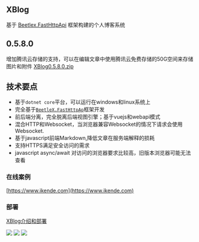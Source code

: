 ## XBlog
基于 [Beetlex.FastHttpApi](https://github.com/IKende/FastHttpApi) 框架构建的个人博客系统

## 0.5.8.0
增加腾讯云存储的支持，可以在编辑文章中使用腾讯云免费存储的50G空间来存储图片和附件
[XBlog0.5.8.0.zip](https://github.com/IKende/XBlog/blob/master/Publish/XBlog0.5.8.0.zip)
## 技术要点
- 基于`dotnet core`平台，可以运行在windows和linux系统上
- 完全基于[`BeetleX.FastHttpAp`](https://github.com/IKende/FastHttpApi)框架开发
- 前后端分离，完全脱离后端视图引擎；基于vuejs和webapi模式 
- 混合HTTP和Websocket，当浏览器兼容Websocket的情况下请求会使用Websocket.
- 基于javascript前端Markdown,降低文章在服务端解释的损耗
- 支持HTTPS满足安全访问的需求
- javascript async/await
对访问的浏览器要求比较高，旧版本浏览器可能无法查看

### 在线案例
[https://www.ikende.com](https://www.ikende.com)

### 部署
[XBlog介绍和部署](https://www.ikende.com/blog/90.html)

![](https://i.imgur.com/AkHMDam.png)
![](https://i.imgur.com/K9MAypS.png)
![](https://i.imgur.com/1k4vgV8.png)
